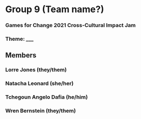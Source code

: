 # Group 9 (Team name?)
### Games for Change 2021 Cross-Cultural Impact Jam
### Theme: ___

## Members
### Lorre Jones (they/them)
### Natacha Leonard (she/her)
### Tchegoun Angelo Dafia (he/him)
### Wren Bernstein (they/them)
